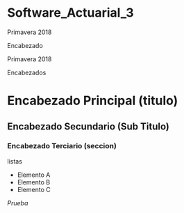 # Software_Actuarial_3
Primavera 2018

Encabezado

Primavera 2018

Encabezados
# Encabezado Principal (titulo)
## Encabezado Secundario (Sub Titulo)
### Encabezado Terciario (seccion)
listas
* Elemento A
* Elemento B
* Elemento C

*Prueba*

